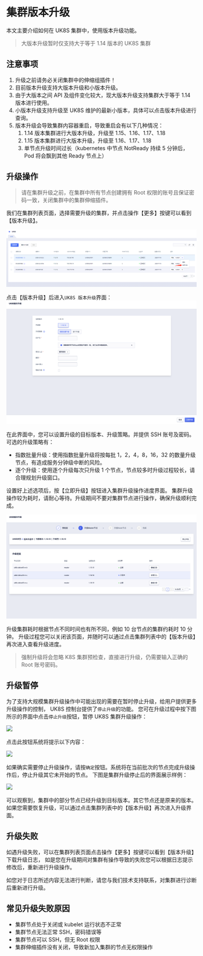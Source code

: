 # 集群版本升级

本文主要介绍如何在 UK8S 集群中，使用版本升级功能。

> 大版本升级暂时仅支持大于等于 1.14 版本的 UK8S 集群

## 注意事项

1. 升级之前请务必关闭集群中的伸缩组插件！
2. 目前版本升级支持大版本升级和小版本升级。
3. 由于大版本之间 API 及组件变化较大，现大版本升级支持集群大于等于 1.14 版本进行使用。
4. 小版本升级支持升级至 UK8S 维护的最新小版本，具体可以点击版本升级进行查询。
5. 版本升级会导致集群内容器重启，导致重启会有以下几种情况：
   1. 1.14 版本集群进行大版本升级，升级至 1.15、1.16、1.17、1.18
   2. 1.15 版本集群进行大版本升级，升级至 1.16、1.17、1.18
   3. 单节点升级时间过长（kubernetes 中节点 NotReady 持续 5 分钟后，Pod 将会飘到其他 Ready 节点上）


## 升级操作

> 请在集群升级之前，在集群中所有节点创建拥有 Root 权限的账号且保证密码一致，关闭集群中的集群伸缩插件。

我们在集群列表页面，选择需要升级的集群，并点击操作【更多】按键可以看到【版本升级】。

![](/images/administercluster/cluster_update2.png)

点击【版本升级】后进入`UK8S 版本升级`界面：
![](/images/administercluster/cluster-upgrade-form.png)

在此界面中，您可以设置升级的目标版本、升级策略。并提供 SSH 账号及密码。
可选的升级策略有：

- 指数批量升级：使用指数批量升级将按每批 1，2，4，8，16，32 的数量升级节点，有造成服务分钟级中断的风险。
- 逐个升级：使用逐个升级每次只升级 1 个节点，节点较多时升级过程较长，请合理规划升级窗口。

设置好上述选项后，按【立即升级】按钮进入集群升级操作进度界面。
集群升级操作较为耗时，请耐心等待。升级期间不要对集群节点进行操作，确保升级顺利完成。

![](/images/administercluster/cluster_update3.png)

升级集群耗时根据节点不同时间也有所不同，例如 10 台节点的集群约耗时 10 分钟。
升级过程您可以关闭该页面，并随时可以通过点击集群列表中的【版本升级】再次进入查看升级进度。

> 强制升级将会忽略 K8S 集群预检查，直接进行升级，仍需要输入正确的 Root 账号密码。

## 升级暂停

为了支持大规模集群升级操作中可能出现的需要在暂时停止升级，给用户提供更多升级操作的控制，
UK8S 控制台提供了`停止升级`的功能。
您可在升级过程中按下图所示的界面中点击`停止升级`按钮，暂停 UK8S 集群升级操作：

![](/images/administercluster/cluster_upgrade1.png)

点击此按钮系统将提示以下内容：

![](/images/administercluster/cluster_upgrade2.png)

如果确实需要停止升级操作，请按`确定`按钮。系统将在当前批次的节点完成升级操作后，停止升级其它未开始的节点。
下图是集群升级停止后的界面展示样例：

![](/images/administercluster/cluster_upgrade3.png)

可以观察到，集群中的部分节点已经升级到目标版本。其它节点还是原来的版本。
如果您需要恢复升级，可以通过点击集群列表中的【版本升级】再次进入升级界面。

## 升级失败

如遇升级失败，可以在集群列表页面点击操作【更多】按键可以看到【版本升级】下载升级日志，
如是您在升级期间对集群有操作导致的失败您可以根据日志提示修改后，重新进行升级操作。

如您对于日志所述内容无法进行判断，请您与我们技术支持联系，对集群进行诊断后重新进行升级。

## 常见升级失败原因

- 集群节点处于关闭或 kubelet 运行状态不正常
- 集群节点无法正常 SSH，密码错误等
- 集群节点可以 SSH，但无 Root 权限
- 集群伸缩插件没有关闭，导致新加入集群的节点无权限操作
